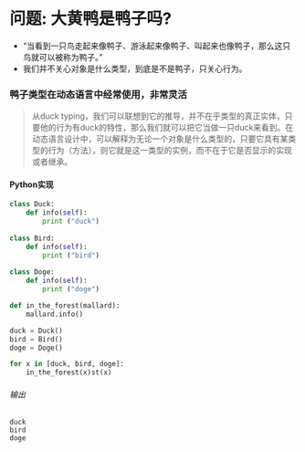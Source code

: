 # 问题: 大黄鸭是鸭子吗?

- “当看到一只鸟走起来像鸭子、游泳起来像鸭子、叫起来也像鸭子，那么这只鸟就可以被称为鸭子。”
- 我们并不关心对象是什么类型，到底是不是鸭子，只关心行为。

### 鸭子类型在动态语言中经常使用，非常灵活

> 从duck typing，我们可以联想到它的推导，并不在乎类型的真正实体，只要他的行为有duck的特性，那么我们就可以把它当做一只duck来看到。在动态语言设计中，可以解释为无论一个对象是什么类型的，只要它具有某类型的行为（方法），则它就是这一类型的实例，而不在于它是否显示的实现或者继承。

#### Python实现

```python
class Duck:
    def info(self):
        print ("duck")    
        
class Bird:
    def info(self):
        print ("bird")
        
class Doge:
    def info(self):
        print ("doge")

def in_the_forest(mallard):
    mallard.info()

duck = Duck()
bird = Bird()
doge = Doge()

for x in [duck, bird, doge]:
    in_the_forest(x)st(x)
```

###### 输出

```shell
duck
bird
doge
```
